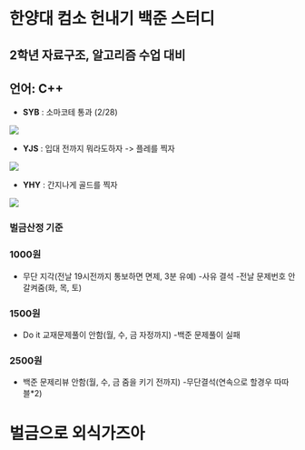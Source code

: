 # 한양대 컴소 헌내기 백준 스터디

## 2학년 자료구조, 알고리즘 수업 대비 
## 언어: C++

* **SYB** : 소마코테 통과 (2/28)
<img src ="http://mazassumnida.wtf/api/mini/generate_badge?boj=sinobin">

* **YJS** : 입대 전까지 뭐라도하자 -> 플레를 찍자 
<img src ="http://mazassumnida.wtf/api/mini/generate_badge?boj=angej777">

* **YHY** : 간지나게 골드를 찍자
<img src ="http://mazassumnida.wtf/api/mini/generate_badge?boj=ghduf0820">

### 벌금산정 기준

### 1000원
* 무단 지각(전날 19시전까지 통보하면 면제, 3분 유예) -사유 결석 -전날 문제번호 안갈켜줌(화, 목, 토) 
### 1500원
* Do it 교재문제풀이 안함(월, 수, 금 자정까지)  -백준 문제풀이 실패
### 2500원
* 백준 문제리뷰 안함(월, 수, 금 줌을 키기 전까지) -무단결석(연속으로 할경우 따따블*2)

# 벌금으로 외식가즈아
